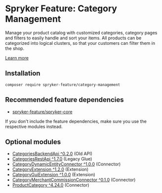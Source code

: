 # Spryker Feature: Category Management

Manage your product catalog with customized categories, category pages and filters to easily handle and sort your items. All products can be categorized into logical clusters, so that your customers can filter them in the shop.

[Learn more](https://docs.spryker.com/docs/pbc/all/product-information-management/202307.0/base-shop/feature-overviews/category-management-feature-overview.html)

## Installation

```
composer require spryker-feature/category-management
```

## Recommended feature dependencies
- [spryker-feature/spryker-core](https://github.com/spryker-feature/spryker-core)

If you don't include the feature dependencies, make sure you use the respective modules instead.

## Optional modules
- [CategoriesBackendApi ^0.2.0](https://github.com/spryker/categories-backend-api) (Old API)
- [CategoriesRestApi ^1.7.0](https://github.com/spryker/categories-rest-api) (Legacy Glue)
- [CategoryDynamicEntityConnector ^1.0.0](https://github.com/spryker/category-dynamic-entity-connector) (Connector)
- [CategoryExtension ^1.2.0](https://github.com/spryker/category-extension) (Extension)
- [CategoryGuiExtension ^1.0.0](https://github.com/spryker/category-gui-extension) (Extension)
- [CategoryMerchantCommissionConnector ^0.1.0](https://github.com/spryker/category-merchant-commission-connector) (Connector)
- [ProductCategory ^4.24.0](https://github.com/spryker/product-category) (Connector)
